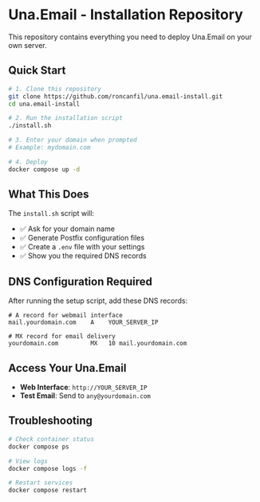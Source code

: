 # Una.Email - Installation Repository

This repository contains everything you need to deploy Una.Email on your own server.

## Quick Start

```bash
# 1. Clone this repository
git clone https://github.com/roncanfil/una.email-install.git
cd una.email-install

# 2. Run the installation script
./install.sh

# 3. Enter your domain when prompted
# Example: mydomain.com

# 4. Deploy
docker compose up -d
```

## What This Does

The `install.sh` script will:
- ✅ Ask for your domain name
- ✅ Generate Postfix configuration files
- ✅ Create a `.env` file with your settings
- ✅ Show you the required DNS records

## DNS Configuration Required

After running the setup script, add these DNS records:

```
# A record for webmail interface
mail.yourdomain.com    A    YOUR_SERVER_IP

# MX record for email delivery  
yourdomain.com         MX   10 mail.yourdomain.com
```

## Access Your Una.Email

- **Web Interface**: `http://YOUR_SERVER_IP`
- **Test Email**: Send to `any@yourdomain.com`

## Troubleshooting

```bash
# Check container status
docker compose ps

# View logs
docker compose logs -f

# Restart services
docker compose restart
``` 
